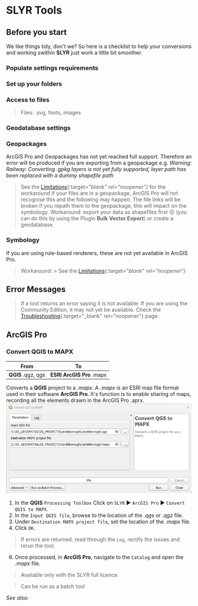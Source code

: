 # SLYR Tools #

## Before you start ##
We like things tidy, don't we? So here is a checklist to help your conversions and working swithin **SLYR** just work a little bit smoother.

### Populate settings requirements ###
### Set up your folders ###
### Access to files ###
> Files: .svg, fonts, images
### Geodatabase settings ###
### Geopackages ###
ArcGIS Pro and Geopackages has not yet reached full support. Therefore an error will be produced if you are exporting from a geopackage 
e.g. *Warning: Railway: Converting .gpkg layers is not yet fully supported, layer path has been replaced with a dummy shapefile path*
> See the [Limitations](https://slyr.north-road.com/user_guide/limitations){:target="_blank" rel="noopener"}_ for the workaround
>  If your files are in a geopackage, ArcGIS Pro will not recognise this and the following may happen:
  >  The file links will be broken
  >  If you repath them to the geopackage, this will impact on the symbology. 
>  Workaround: export your data as shapefiles first 😣 (you can do this by using the Plugin **Bulk Vector Export**) or create a geodatabase.
### Symbology ###  
If you are using rule-based renderers, these are not yet available in ArcGIS Pro. 
> Workaround: > See the [Limitations](https://slyr.north-road.com/user_guide/limitations){:target="_blank" rel="noopener"}_ 

## Error Messages ##
> If a tool returns an error saying it is not available:
  > If you are using the Community Edition, it may not yet be available.
  > Check the [Troubleshooting](https://slyr.north-road.com/user_guide/troubleshooting){:target="_blank" rel="noopener"} page.

<!---## Group ##
### Tool ###
| From | To |
| ---- | ---|
| ESRI .mxd | QGIS .qgz | 

Description

1. Instruction.
2. Instruction.

> This tool is available only with the SLYR full licence.

*See also:* --->

## ArcGIS Pro ##
### Convert QGIS to MAPX ###

| From | To |
| ---- | ---|
| **QGIS** .qgz, qgs | **ESRI ArcGIS Pro** .mapx |

Converts a **QGIS** project to a *.mapx*. A *.mapx* is an ESRI map file format used in their software **ArcGIS Pro**. It's function is to enable sharing of maps, recording all the elements drawn in the ArcGIS Pro .aprx. 
![QGS to MAPX](../images/QGS_to_MAPX.png)
1. In the **QGIS** `Processing Toolbox` Click on `SLYR` ▶️ `ArcGIS Pro` ▶️ `Convert QGIS to MAPX`.
2. In the `Input QGIS file`, browse to the location of the *.qgs* or *.qgz* file.
3. Under `Destination MAPX project file`, set the location of the *.mapx* file.
4. Click `OK`. 
> If errors are returned, read through the `Log`, rectify the issues and rerun the tool.
6. Once processed, in **ArcGIS Pro**, navigate to the `Catalog` and open the *.mapx* file.



> Available only with the SLYR full licence.

> Can be run as a batch tool 

*See also:*

